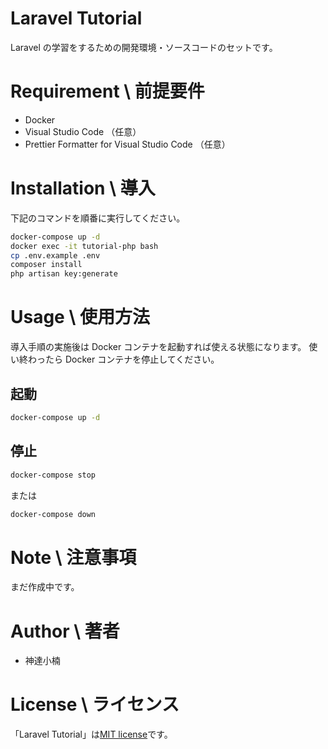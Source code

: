# Laravel Tutorial

Laravel の学習をするための開発環境・ソースコードのセットです。

# Requirement \ 前提要件

- Docker
- Visual Studio Code （任意）
- Prettier Formatter for Visual Studio Code （任意）

# Installation \ 導入

下記のコマンドを順番に実行してください。

```bash
docker-compose up -d
docker exec -it tutorial-php bash
cp .env.example .env
composer install
php artisan key:generate
```

# Usage \ 使用方法

導入手順の実施後は Docker コンテナを起動すれば使える状態になります。
使い終わったら Docker コンテナを停止してください。

## 起動

```bash
docker-compose up -d
```

## 停止

```bash
docker-compose stop
```

または

```bash
docker-compose down
```

# Note \ 注意事項

まだ作成中です。

# Author \ 著者

- 神達小楠

# License \ ライセンス

「Laravel Tutorial」は[MIT license](https://en.wikipedia.org/wiki/MIT_License)です。
